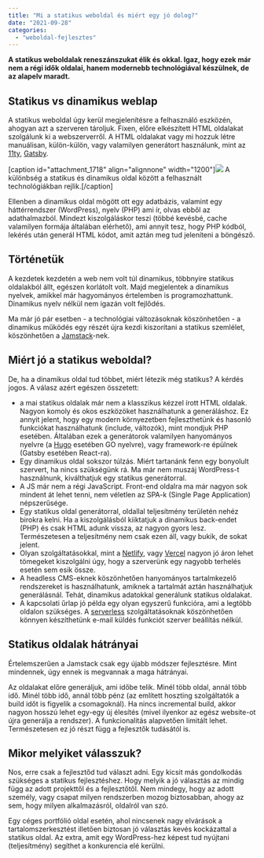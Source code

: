 ```yaml
---
title: "Mi a statikus weboldal és miért egy jó dolog?"
date: "2021-09-28"
categories: 
  - "weboldal-fejlesztes"
---
```


**A statikus weboldalak reneszánszukat élik és okkal. Igaz, hogy ezek már nem a régi idők oldalai, hanem modernebb technológiával készülnek, de az alapelv maradt.**

## Statikus vs dinamikus weblap

A statikus weboldal úgy kerül megjelenítésre a felhasználó eszközén, ahogyan azt a szerveren tároljuk. Fixen, előre elkészített HTML oldalakat szolgálunk ki a webszerverről. A HTML oldalakat vagy mi hozzuk létre manuálisan, külön-külön, vagy valamilyen generátort használunk, mint az [11ty](https://www.11ty.dev/), [Gatsby](https://www.gatsbyjs.org/).

\[caption id="attachment\_1718" align="alignnone" width="1200"\]![](images/statikus-oldal-vs-dinamikus-oldal.png) A különbség a statikus és dinamikus oldal között a felhasznált technológiákban rejlik.\[/caption\]

Ellenben a dinamikus oldal mögött ott egy adatbázis, valamint egy háttérrendszer (WordPress), nyelv (PHP) ami ír, olvas ebből az adathalmazból. Mindezt kiszolgáláskor teszi (többé kevésbé, cache valamilyen formája általában elérhető), ami annyit tesz, hogy PHP kódból, lekérés után generál HTML kódot, amit aztán meg tud jeleníteni a böngésző.

## Történetük

A kezdetek kezdetén a web nem volt túl dinamikus, többnyire statikus oldalakból állt, egészen korlátolt volt. Majd megjelentek a dinamikus nyelvek, amikkel már hagyományos értelemben is programozhattunk. Dinamikus nyelv nélkül nem igazán volt fejlődés.

Ma már jó pár esetben - a technológiai változásoknak köszönhetően - a dinamikus működés egy részét újra kezdi kiszorítani a statikus szemlélet, köszönhetően a [Jamstack](https://jamstack.org/)\-nek.

## Miért jó a statikus weboldal?

De, ha a dinamikus oldal tud többet, miért létezik még statikus? A kérdés jogos. A válasz azért egészen összetett:

- a mai statikus oldalak már nem a klasszikus kézzel írott HTML oldalak. Nagyon komoly és okos eszközöket használhatunk a generáláshoz. Ez annyit jelent, hogy egy modern környezetben fejleszthetünk és hasonló funkciókat használhatunk (include, változók), mint mondjuk PHP esetében. Általában ezek a generátorok valamilyen hanyományos nyelvre (a [Hugo](https://gohugo.io/) esetében GO nyelvre), vagy framework-re épülnek (Gatsby esetében React-ra).
- Egy dinamikus oldal sokszor túlzás. Miért tartanánk fenn egy bonyolult szervert, ha nincs szükségünk rá. Ma már nem muszáj WordPress-t használnunk, kiválthatjuk egy statikus generátorral.
- A JS már nem a régi JavaScript. Front-end oldalra ma már nagyon sok mindent át lehet tenni, nem véletlen az SPA-k (Single Page Application) népszerűsége.
- Egy statikus oldal generátorral, oldallal teljesítmény területén nehéz birokra kelni. Ha a kiszolgálásból kiiktatjuk a dinamikus back-endet (PHP) és csak HTML adunk vissza, az nagyon gyors lesz. Természetesen a teljesítmény nem csak ezen áll, vagy bukik, de sokat jelent.
- Olyan szolgáltatásokkal, mint a [Netlify](https://www.netlify.com/), vagy [Vercel](https://vercel.com/) nagyon jó áron lehet tömegeket kiszolgálni úgy, hogy a szerverünk egy nagyobb terhelés esetén sem esik össze.
- A headless CMS-eknek köszönhetően hanyományos tartalmkezelő rendszereket is használhatunk, amiknek a tartalmát aztán használhatjuk generálásnál. Tehát, dinamikus adatokkal generálunk statikus oldalakat.
- A kapcsolati űrlap jó példa egy olyan egyszerű funkcióra, ami a legtöbb oldalon szükséges. A [serverless](https://www.gatsbyjs.com/products/cloud/functions/) szolgáltatásoknak köszönhetően könnyen készíthetünk e-mail küldés funkciót szerver beállítás nélkül.

## Statikus oldalak hátrányai

Értelemszerűen a Jamstack csak egy újabb módszer fejlesztésre. Mint mindennek, úgy ennek is megvannak a maga hátrányai.

Az oldalakat előre generáljuk, ami időbe telik. Minél több oldal, annál több idő. Minél több idő, annál több pénz (az említett hoszting szolgáltatók a build időt is figyelik a csomagoknál). Ha nincs incremental build, akkor nagyon hosszú lehet egy-egy új élesítés (mivel ilyenkor az egész website-ot újra generálja a rendszer). A funkcionalitás alapvetően limitált lehet. Természetesen ez jó részt függ a fejlesztők tudásától is.

## Mikor melyiket válasszuk?

Nos, erre csak a fejlesztőd tud választ adni. Egy kicsit más gondolkodás szükséges a statikus fejlesztéshez. Hogy melyik a jó választás az mindig függ az adott projekttől és a fejlesztőtől. Nem mindegy, hogy az adott személy, vagy csapat milyen rendszerben mozog biztosabban, ahogy az sem, hogy milyen alkalmazásról, oldalról van szó.

Egy céges portfólió oldal esetén, ahol nincsenek nagy elvárások a tartalomszerkesztést illetően biztosan jó választás kevés kockázattal a statikus oldal. Az extra, amit egy WordPress-hez képest tud nyújtani (teljesítmény) segíthet a konkurencia elé kerülni.
